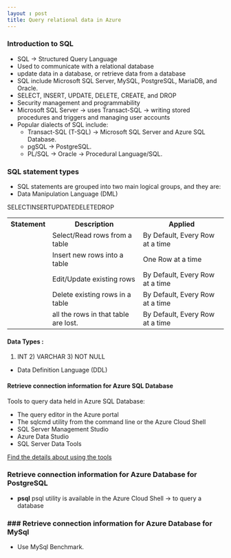 ```yaml
---
layout : post
title: Query relational data in Azure
---
```


### Introduction to SQL
* SQL -> Structured Query Language
* Used to communicate with a relational database
* update data in a database, or retrieve data from a database
* SQL include Microsoft SQL Server, MySQL, PostgreSQL, MariaDB, and Oracle.
* SELECT, INSERT, UPDATE, DELETE, CREATE, and DROP
* Security management and programmability
* Microsoft SQL Server -> uses Transact-SQL -> writing stored procedures and triggers and managing user accounts
* Popular dialects of SQL include:
  * Transact-SQL (T-SQL) -> Microsoft SQL Server and Azure SQL Database.
  * pgSQL -> PostgreSQL.
  * PL/SQL  -> Oracle -> Procedural Language/SQL.

### SQL statement types
  * SQL statements are grouped into two main logical groups, and they are:
   * Data Manipulation Language (DML)
   
  <table align="center">
  <tr><th align="center">Statement</th><th align="center">Description</th><th align="center">Applied</th></tr>
  <tr>SELECT<td></td><td>Select/Read rows from a table</td><td>By Default, Every Row at a time</td></tr>
   <tr>INSERT<td></td><td>Insert new rows into a table</td><td>One Row at a time</td></tr>
   <tr>UPDATE<td></td><td>Edit/Update existing rows</td><td>By Default, Every Row at a time</td></tr>
   <tr>DELETE<td></td><td>Delete existing rows in a table</td><td>By Default, Every Row at a time</td></tr>
 <tr>DROP<td></td><td>all the rows in that table are lost.</td><td>By Default, Every Row at a time</td></tr>
  </table>
  
  #### Data Types :
  1) INT 2) VARCHAR 3) NOT NULL
 
   * Data Definition Language (DDL)

#### Retrieve connection information for Azure SQL Database
Tools to query data held in Azure SQL Database:
* The query editor in the Azure portal
* The sqlcmd utility from the command line or the Azure Cloud Shell
* SQL Server Management Studio
* Azure Data Studio
* SQL Server Data Tools

[Find the details about using the tools](https://docs.microsoft.com/en-us/learn/modules/query-relational-data/3-sql-database)

### Retrieve connection information for Azure Database for PostgreSQL

* **psql** psql utility is available in the Azure Cloud Shell -> to query a database

### ### Retrieve connection information for Azure Database for MySql
* Use MySql Benchmark.
   
